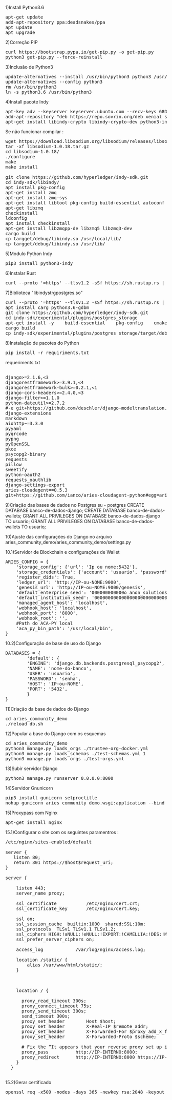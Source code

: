 
1)Install Python3.6
<pre>
apt-get update
add-apt-repository ppa:deadsnakes/ppa
apt update
apt upgrade
</pre>

2)Correção PIP
<pre>
curl https://bootstrap.pypa.io/get-pip.py -o get-pip.py
python3 get-pip.py --force-reinstall
</pre>

3)Inclusão de Python3 
<pre>
update-alternatives --install /usr/bin/python3 python3 /usr/bin/python3.6
update-alternatives --config python3
rm /usr/bin/python3
ln -s python3.6 /usr/bin/python3
</pre>

4)Install pacote Indy
<pre>
apt-key adv --keyserver keyserver.ubuntu.com --recv-keys 68DB5E88
add-apt-repository "deb https://repo.sovrin.org/deb xenial stable"
apt-get install libindy-crypto libindy-crypto-dev python3-indy-crypto indy-plenum indy-node indy-anoncreds
</pre>

Se não funcionar compilar : 
<pre>
wget https://download.libsodium.org/libsodium/releases/libsodium-1.0.18.tar.gz
tar -xf libsodium-1.0.18.tar.gz 
cd libsodium-1.0.18/
./configure
make
make install

git clone https://github.com/hyperledger/indy-sdk.git
cd indy-sdk/libindy/
apt install pkg-config
apt-get install zmq
apt-get install zmq-sys
apt-get install libtool pkg-config build-essential autoconf automake uuid-dev
apt-get libzmq
checkinstall
ldconfig
apt install checkinstall
apt-get install libzmqpp-de libzmq5 libzmq3-dev 
cargo build
cp targget/debug/libindy.so /usr/local/lib/
cp targget/debug/libindy.so /usr/lib/
</pre>

5)Modulo Python Indy
<pre>
pip3 install python3-indy
</pre>

6)Instalar Rust
<pre>
curl --proto '=https' --tlsv1.2 -sSf https://sh.rustup.rs | sh
</pre>

7)Biblioteca "libindystrgpostgres.so"
<pre>
curl --proto '=https' --tlsv1.2 -sSf https://sh.rustup.rs | sh
apt install carg python3.6-gdbm
git clone https://github.com/hyperledger/indy-sdk.git
cd indy-sdk/experimental/plugins/postgres_storage
apt-get install -y    build-essential    pkg-config    cmake    libssl-dev    libsqlite3-dev    libzmq3-dev    libncursesw5-dev
cargo build
cp indy-sdk/experimental/plugins/postgres_storage/target/debug/libindystrgpostgres.so /usr/local/lib/python3.6/dist-packages/
</pre>

8)Instalação de pacotes do Python
<pre>
pip install -r requiriments.txt
</pre>
requeriments.txt 
<pre>

django>=2.1.6,<3
djangorestframework>=3.9.1,<4
djangorestframework-bulk>=0.2.1,<1
django-cors-headers>=2.4.0,<3
django-filter>=1.1.0
python-dateutil>=2.7.2
#-e git+https://github.com/deschler/django-modeltranslation.git#egg=django-modeltranslation
django-extensions
markdown
aiohttp~=3.3.0
pyyaml
pyqrcode
pypng
pyOpenSSL
pkce
psycopg2-binary
requests
pillow
sweetify
python-oauth2
requests_oauthlib
django-settings-export
aries-cloudagent==0.5.3
git+https://github.com/ianco/aries-cloudagent-python#egg=aries-cloudagent
</pre>

9)Criação das bases de dados no Postgres
su - postgres
CREATE DATABASE banco-de-dados-django;
CREATE DATABASE banco-de-dados-wallets;
GRANT ALL PRIVILEGES ON DATABASE banco-de-dados-django TO usuario;
GRANT ALL PRIVILEGES ON DATABASE banco-de-dados-wallets TO usuario;

10)Ajuste das configurações do Django  no arquivo aries_community_demo/aries_community_demo/settings.py

10.1)Servidor de Blockchain e configurações de Wallet
<pre>
ARIES_CONFIG = {
    'storage_config': {'url': 'Ip ou nome:5432'},
    'storage_credentials': {'account': 'usuario', 'password': 'senha', 'admin_account': 'usuario', 'admin_password': 'senha'},
    'register_dids': True,
    'ledger_url': 'http://IP-ou-NOME:9000',
    'genesis_url': 'http://IP-ou-NOME:9000/genesis',
    'default_enterprise_seed': '000000000000o_anon_solutions_inc',
    'default_institution_seed': '00000000000000000000000000000000',
    'managed_agent_host': 'localhost',
    'webhook_host': 'localhost',
    'webhook_port': '8000',
    'webhook_root': '',
    #Path do ACA-PY local
    'aca_py_bin_path': '/usr/local/bin',
}
</pre>

10.2)Configuração de base de uso do Django
<pre>
DATABASES = {
        'default': {
        'ENGINE': 'django.db.backends.postgresql_psycopg2',
        'NAME': 'nome-do-banco',
        'USER': 'usuario',
        'PASSWORD': 'senha',
        'HOST': 'IP-ou-NOME',
        'PORT': '5432',
        }
}
</pre>


11)Criação da base de dados do Django
<pre>
cd aries_community_demo
./reload_db.sh
</pre>

12)Popular a base do Django com os esquemas 
<pre>
cd aries_community_demo
python3 manage.py loads_orgs ./trustee-org-docker.yml
python3 manage.py loads_schemas ./test-schemas.yml 1
python3 manage.py loads_orgs ./test-orgs.yml
</pre>

13)Subir servidor Django
<pre>
python3 manage.py runserver 0.0.0.0:8000
</pre>

14)Servidor Gnunicorn
<pre>
pip3 install gunicorn setproctitle
nohup gunicorn aries_community_demo.wsgi:application --bind 0.0.0.0:8000 &
</pre>

15)Proxypass com Nginx
<pre>
apt-get install nginx
</pre>

15.1)Configurar o site com os seguintes paramentros : 
<pre>
/etc/nginx/sites-enabled/default

server {
   listen 80;
   return 301 https://$host$request_uri;
}

server {

    listen 443;
    server_name proxy;

    ssl_certificate           /etc/nginx/cert.crt;
    ssl_certificate_key       /etc/nginx/cert.key;

    ssl on;
    ssl_session_cache  builtin:1000  shared:SSL:10m;
    ssl_protocols  TLSv1 TLSv1.1 TLSv1.2;
    ssl_ciphers HIGH:!aNULL:!eNULL:!EXPORT:!CAMELLIA:!DES:!MD5:!PSK:!RC4;
    ssl_prefer_server_ciphers on;

    access_log            /var/log/nginx/access.log;

    location /static/ {
        alias /var/www/html/static/;
    }



    location / {

      proxy_read_timeout 300s;
      proxy_connect_timeout 75s;
      proxy_send_timeout 300s;
      send_timeout 300s;
      proxy_set_header        Host $host;
      proxy_set_header        X-Real-IP $remote_addr;
      proxy_set_header        X-Forwarded-For $proxy_add_x_forwarded_for;
      proxy_set_header        X-Forwarded-Proto $scheme;

      # Fix the “It appears that your reverse proxy set up is broken" error.
      proxy_pass          http://IP-INTERNO:8000;
      proxy_redirect      http://IP-INTERNO:8000 https://IP-EXTERNO;
    }
  }

</pre>

15.2)Gerar certificado

<pre>
openssl req -x509 -nodes -days 365 -newkey rsa:2048 -keyout /etc/nginx/cert.key -out /etc/nginx/cert.crt
</pre>

